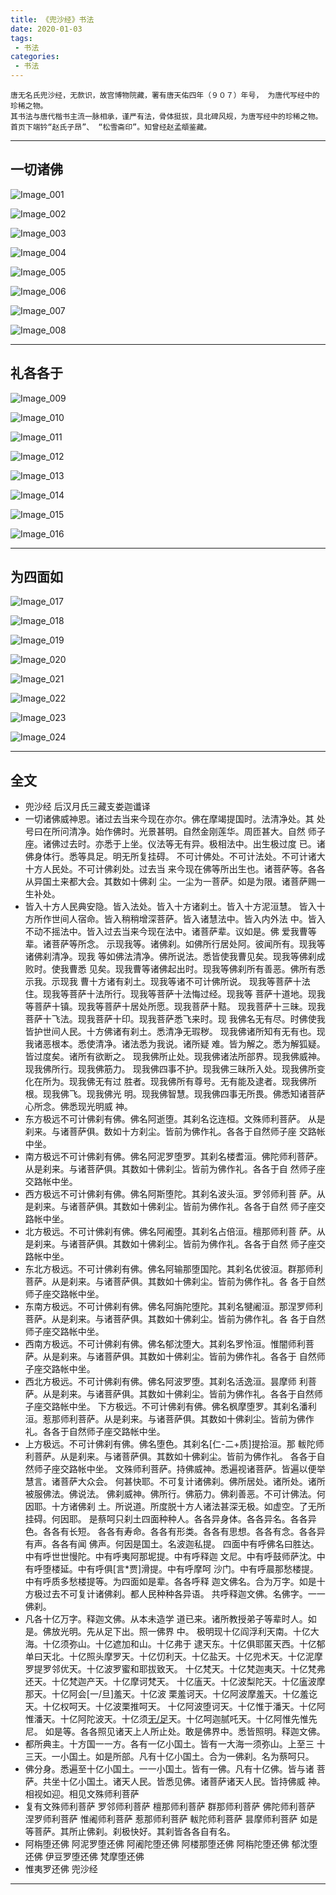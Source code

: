 ```yaml
---
title: 《兜沙经》书法
date: 2020-01-03
tags:
 - 书法
categories:
 - 书法
---
```


<Boxx/>

```
唐无名氏兜沙经，无款识，故宫博物院藏，署有唐天佑四年（９０７）年号， 为唐代写经中的珍稀之物。
其书法与唐代楷书主流一脉相承，谨严有法，骨体挺拔，具北碑风规，为唐写经中的珍稀之物。
首页下端钤“赵氏子昂”、 “松雪斋印”。知曾经赵孟頫鉴藏。

```

---

## 一切诸佛

![Image_001]( https://gitcode.net/xu180/document/-/raw/master/imgs/shufa/doushajing/Image_001.jpg )

![Image_002]( https://gitcode.net/xu180/document/-/raw/master/imgs/shufa/doushajing/Image_002.jpg )

![Image_003]( https://gitcode.net/xu180/document/-/raw/master/imgs/shufa/doushajing/Image_003.jpg )

![Image_004]( https://gitcode.net/xu180/document/-/raw/master/imgs/shufa/doushajing/Image_004.jpg )

![Image_005]( https://gitcode.net/xu180/document/-/raw/master/imgs/shufa/doushajing/Image_005.jpg )

![Image_006]( https://gitcode.net/xu180/document/-/raw/master/imgs/shufa/doushajing/Image_006.jpg )

![Image_007]( https://gitcode.net/xu180/document/-/raw/master/imgs/shufa/doushajing/Image_007.jpg )

![Image_008]( https://gitcode.net/xu180/document/-/raw/master/imgs/shufa/doushajing/Image_008.jpg )

---

## 礼各各于

![Image_009]( https://gitcode.net/xu180/document/-/raw/master/imgs/shufa/doushajing/Image_009.jpg )

![Image_010]( https://gitcode.net/xu180/document/-/raw/master/imgs/shufa/doushajing/Image_010.jpg )

![Image_011]( https://gitcode.net/xu180/document/-/raw/master/imgs/shufa/doushajing/Image_011.jpg )

![Image_012]( https://gitcode.net/xu180/document/-/raw/master/imgs/shufa/doushajing/Image_012.jpg )

![Image_013]( https://gitcode.net/xu180/document/-/raw/master/imgs/shufa/doushajing/Image_013.jpg )

![Image_014]( https://gitcode.net/xu180/document/-/raw/master/imgs/shufa/doushajing/Image_014.jpg )

![Image_015]( https://gitcode.net/xu180/document/-/raw/master/imgs/shufa/doushajing/Image_015.jpg )

![Image_016]( https://gitcode.net/xu180/document/-/raw/master/imgs/shufa/doushajing/Image_016.jpg )

---

## 为四面如

![Image_017]( https://gitcode.net/xu180/document/-/raw/master/imgs/shufa/doushajing/Image_017.jpg )

![Image_018]( https://gitcode.net/xu180/document/-/raw/master/imgs/shufa/doushajing/Image_018.jpg )

![Image_019]( https://gitcode.net/xu180/document/-/raw/master/imgs/shufa/doushajing/Image_019.jpg )

![Image_020]( https://gitcode.net/xu180/document/-/raw/master/imgs/shufa/doushajing/Image_020.jpg )

![Image_021]( https://gitcode.net/xu180/document/-/raw/master/imgs/shufa/doushajing/Image_021.jpg )

![Image_022]( https://gitcode.net/xu180/document/-/raw/master/imgs/shufa/doushajing/Image_022.jpg )

![Image_023]( https://gitcode.net/xu180/document/-/raw/master/imgs/shufa/doushajing/Image_023.jpg )

![Image_024]( https://gitcode.net/xu180/document/-/raw/master/imgs/shufa/doushajing/Image_024.jpg )

---


## 全文

- 兜沙经 后汉月氏三藏支娄迦谶译
- 一切诸佛威神恩。诸过去当来今现在亦尔。佛在摩竭提国时。法清净处。其 处号曰在所问清净。始作佛时。光景甚明。自然金刚莲华。周匝甚大。自然 师子座。诸佛过去时。亦悉于上坐。仪法等无有异。极相法中。出生极过度 已。诸佛身体行。悉等具足。明无所复挂碍。 不可计佛处。不可计法处。不可计诸大十方人民处。不可计佛刹处。过去当 来今现在佛等所出生也。诸菩萨等。各各从异国土来都大会。其数如十佛刹 尘。一尘为一菩萨。如是为限。诸菩萨赐一生补处。
- 皆入十方人民典安隐。皆入法处。皆入十方诸刹土。皆入十方泥洹慧。 皆入十方所作世间人宿命。皆入稍稍增深菩萨。皆入诸慧法中。皆入内外法 中。皆入不动不摇法中。皆入过去当来今现在法中。诸菩萨辈。议如是。佛 爱我曹等辈。诸菩萨等所念。 示现我等。诸佛刹。如佛所行居处阿。彼闻所有。现我等诸佛刹清净。现我 等如佛法清净。佛所说法。悉皆使我曹见矣。现我等佛刹成败时。使我曹悉 见矣。现我曹等诸佛起出时。现我等佛刹所有善恶。佛所有悉示我。示现我 曹十方诸有刹土。现我等诸不可计佛所说。 现我等菩萨十法住。现我等菩萨十法所行。现我等菩萨十法悔过经。现我等 菩萨十道地。现我等菩萨十镇。现我等菩萨十居处所愿。现我菩萨十黠。 现我菩萨十三昧。现我菩萨十飞法。现我菩萨十印。现我菩萨悉飞来时。现 我佛名无有尽。时佛使我皆护世间人民。十方佛诸有刹土。悉清净无瑕秽。 现我佛诸所知有无有也。现我诸恶根本。悉使清净。诸法悉为我说。诸所疑 难。皆为解之。悉为解狐疑。皆过度矣。诸所有欲断之。 现我佛所止处。现我佛诸法所部界。现我佛威神。现我佛所行。现我佛筋力。 现我佛四事不护。现我佛三昧所入处。现我佛所变化在所为。现我佛无有过 胜者。现我佛所有尊号。无有能及逮者。现我佛所根。现我佛飞。现我佛光 明。现我佛智慧。现我佛四事无所畏。佛悉知诸菩萨心所念。佛悉现光明威 神。
- 东方极远不可计佛刹有佛。佛名阿逝堕。其刹名讫连桓。文殊师利菩萨。 从是刹来。与诸菩萨俱。数如十方刹尘。皆前为佛作礼。各各于自然师子座 交路帐中坐。
- 南方极远不可计佛刹有佛。佛名阿泥罗堕罗。其刹名楼耆洹。佛陀师利菩萨。从是刹来。与诸菩萨俱。其数如十佛刹尘。皆前为佛作礼。各各于自 然师子座交路帐中坐。
- 西方极远不可计佛刹有佛。佛名阿斯堕陀。其刹名波头洹。罗邻师利菩 萨。从是刹来。与诸菩萨俱。其数如十佛刹尘。皆前为佛作礼。各各于自然 师子座交路帐中坐。
- 北方极远。不可计佛刹有佛。佛名阿阇堕。其刹名占倍洹。檀那师利菩 萨。从是刹来。与诸菩萨俱。其数如十佛刹尘。皆前为佛作礼。各各于自然 师子座交路帐中坐。
- 东北方极远。不可计佛刹有佛。佛名阿输那堕国陀。其刹名优彼洹。群那师利菩萨。从是刹来。与诸菩萨俱。其数如十佛刹尘。皆前为佛作礼。各 各于自然师子座交路帐中坐。
- 东南方极远。不可计佛刹有佛。佛名阿旃陀堕陀。其刹名犍阇洹。那涅罗师利菩萨。从是刹来。与诸菩萨俱。其数如十佛刹尘。皆前为佛作礼。各 各于自然师子座交路帐中坐。
- 西南方极远。不可计佛刹有佛。佛名郁沈堕大。其刹名罗怜洹。惟闇师利菩萨。从是刹来。与诸菩萨俱。其数如十佛刹尘。皆前为佛作礼。各各于 自然师子座交路帐中坐。
- 西北方极远。不可计佛刹有佛。佛名阿波罗堕。其刹名活逸洹。昙摩师 利菩萨。从是刹来。与诸菩萨俱。其数如十佛刹尘。皆前为佛作礼。各各于自然师子座交路帐中坐。 下方极远。不可计佛刹有佛。佛名枫摩堕罗。其刹名潘利洹。惹那师利菩萨。从是刹来。与诸菩萨俱。其数如十佛刹尘。皆前为佛作礼。各各于自然师子座交路帐中坐。
- 上方极远。不可计佛刹有佛。佛名堕色。其刹名[仁-二+质]提拾洹。那 軷陀师利菩萨。从是刹来。与诸菩萨俱。其数如十佛刹尘。皆前为佛作礼。 各各于自然师子座交路帐中坐。 文殊师利菩萨。持佛威神。悉遍视诸菩萨。皆遍以便举慧言。诸菩萨大众会。 何甚快耶。不可复计诸佛刹。佛所居处。诸所处。诸所被服佛法。佛说法。 佛刹威神。佛所行。佛筋力。佛刹善恶。不可计佛法。何因耶。十方诸佛刹 土。所说道。所度脱十方人诸法甚深无极。如虚空。了无所挂碍。何因耶。 是蔡呵只刹土四面种种人。各各异身体。各各异名。各各异色。各各有长短。 各各有寿命。各各有形类。各各有思想。各各有念。各各异有声。各各有闻 佛声。何因是国土。名波迦私提。 四面中有呼佛名曰胜达。中有呼世世慢陀。中有呼夷阿那坭提。中有呼释迦 文尼。中有呼鼓师萨沈。中有呼堕楼延。中有呼俱[言*贾]滑提。中有呼摩呵 沙门。中有呼晨那愁楼提。中有呼质多愁楼提等。为四面如是辈。各各呼释 迦文佛名。合为万字。如是十方极过去不可复计诸佛刹。都人民种种各异语。 共呼释迦文佛。名佛字。一一佛刹。
- 凡各十亿万字。释迦文佛。从本未造学 道已来。诸所教授弟子等辈时人。如是。佛放光明。先从足下出。照一佛界 中。 极明现十亿阎浮利天南。十亿大海。十亿须弥山。十亿遮加和山。十亿弗于 逮天东。十亿俱耶匿天西。十亿郁单曰天北。十亿照头摩罗天。十亿忉利天。十亿盐天。十亿兜术天。十亿泥摩罗提罗邻优天。十亿波罗蜜和耶拔致天。 十亿梵天。十亿梵迦夷天。十亿梵弗还天。十亿梵迦产天。十亿摩诃梵天。 十亿廅天。十亿波梨陀天。十亿廅波摩那天。十亿阿会[一/旦]羞天。十亿波 栗羞诃天。十亿阿波摩羞天。十亿羞讫天。十亿权呵天。十亿波栗推呵天。 十亿阿波堕诃天。十亿惟于潘天。十亿阿惟潘天。十亿阿陀波天。十亿须[无/足](音武)天。十亿呵迦腻吒天。十亿阿惟先惟先尼。 如是等。各各照见诸天上人所止处。敢是佛界中。悉皆照明。释迦文佛。
- 都所典主。十方国一一方。各有一亿小国土。皆有一大海一须弥山。上至三 十三天。一小国土。如是所部。凡有十亿小国土。合为一佛刹。名为蔡呵只。
- 佛分身。悉遍至十亿小国土。一一小国土。皆有一佛。凡有十亿佛。皆与诸 菩萨。共坐十亿小国土。诸天人民。皆悉见佛。诸菩萨诸天人民。皆持佛威 神。相视如迎。相见文殊师利菩萨
- 复有文殊师利菩萨 罗邻师利菩萨 檀那师利菩萨 群那师利菩萨 佛陀师利菩萨 涅罗师利菩萨 惟阇师利菩萨 惹那师利菩萨 軷陀师利菩萨 昙摩师利菩萨 如是等菩萨。其所止佛刹。刹极快好。其刹皆各各自有名。 
- 阿栴堕还佛 阿泥罗堕还佛 阿阇陀堕还佛 阿楼那堕还佛 阿栴陀堕还佛 郁沈堕还佛 伊豆罗堕还佛 梵摩堕还佛
- 惟夷罗还佛 兜沙经

---

